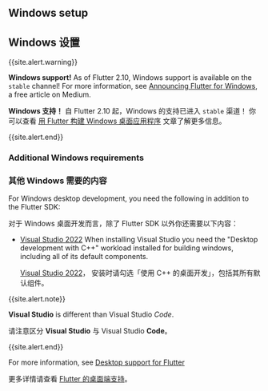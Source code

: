 ## Windows setup

## Windows 设置

{{site.alert.warning}}

  **Windows support!**
  As of Flutter 2.10, Windows support is available
  on the `stable` channel! For more information, see
  [Announcing Flutter for Windows][], a free article
  on Medium.

  **Windows 支持！**
  自 Flutter 2.10 起，Windows 的支持已进入 `stable` 渠道！
  你可以查看
  [用 Flutter 构建 Windows 桌面应用程序][Announcing Flutter for Windows]
  文章了解更多信息。

{{site.alert.end}}

[Announcing Flutter for Windows]: {{site.flutter-medium}}/announcing-flutter-for-windows-6979d0d01fed

### Additional Windows requirements

### 其他 Windows 需要的内容

For Windows desktop development,
you need the following in addition to the Flutter SDK:

对于 Windows 桌面开发而言，除了 Flutter SDK 以外你还需要以下内容：

* [Visual Studio 2022][] When installing Visual Studio
  you need the "Desktop development with C++" workload installed
  for building windows, including all of its default components. 

  [Visual Studio 2022][]，
  安装时请勾选「使用 C++ 的桌面开发」，包括其所有默认组件。

{{site.alert.note}}

  **Visual Studio** is different than Visual Studio _Code_.

  请注意区分 **Visual Studio** 与 Visual Studio **Code**。

{{site.alert.end}}

For more information, see [Desktop support for Flutter][]

更多详情请查看 [Flutter 的桌面端支持][Desktop support for Flutter]。

[Desktop support for Flutter]: {{site.main_url}}/desktop
[Visual Studio 2022]: https://visualstudio.microsoft.com/downloads/
